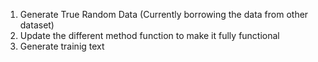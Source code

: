 1. Generate True Random Data (Currently borrowing the data from other dataset)
2. Update the different method function to make it fully functional
3. Generate trainig text
